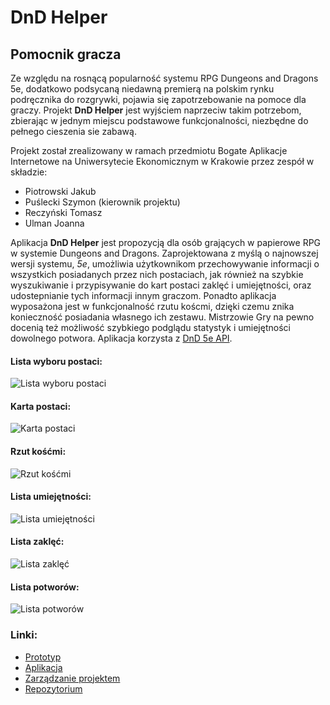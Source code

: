 # DnD Helper
## Pomocnik gracza

Ze względu na rosnącą popularność systemu RPG Dungeons and Dragons 5e, dodatkowo podsycaną niedawną premierą na polskim rynku podręcznika do rozgrywki, pojawia się zapotrzebowanie na pomoce dla graczy. Projekt **DnD Helper** jest wyjściem naprzeciw takim potrzebom, zbierając w jednym miejscu podstawowe funkcjonalności, niezbędne do pełnego cieszenia sie zabawą.

Projekt został zrealizowany w ramach przedmiotu Bogate Aplikacje Internetowe na Uniwersytecie Ekonomicznym w Krakowie przez zespół w składzie:
* Piotrowski Jakub
* Puślecki Szymon (kierownik projektu)
* Reczyński Tomasz
* Ulman Joanna

Aplikacja **DnD Helper** jest propozycją dla osób grających w papierowe RPG w systemie Dungeons and Dragons. Zaprojektowana z myślą o najnowszej wersji systemu, *5e*, umożliwia użytkownikom przechowywanie informacji o wszystkich posiadanych przez nich postaciach, jak również na szybkie wyszukiwanie i przypisywanie do kart postaci zaklęć i umiejętności, oraz udostepnianie tych informacji innym graczom. Ponadto aplikacja wyposażona jest w funkcjonalność rzutu koścmi, dzięki czemu znika konieczność posiadania własnego ich zestawu. Mistrzowie Gry na pewno docenią też możliwość szybkiego podglądu statystyk i umiejętności dowolnego potwora. Aplikacja korzysta z [DnD 5e API](http://www.dnd5eapi.co/).

#### Lista wyboru postaci:
![Lista wyboru postaci](https://cdn.discordapp.com/attachments/539895893122482176/584782025668689940/Screenshot_2019-06-02-18-33-54-202_host.exp.exponent.png)

#### Karta postaci:
![Karta postaci](https://cdn.discordapp.com/attachments/539895893122482176/584784687537324033/Screenshot_2019-06-02-18-45-26-012_host.exp.exponent.png)

#### Rzut kośćmi:
![Rzut kośćmi](https://cdn.discordapp.com/attachments/539895893122482176/584782027056742400/Screenshot_2019-06-02-18-33-58-144_host.exp.exponent.png)

#### Lista umiejętności:
![Lista umiejętności](https://cdn.discordapp.com/attachments/539895893122482176/584782025064448001/Screenshot_2019-06-02-18-34-01-589_host.exp.exponent.png)

#### Lista zaklęć:
![Lista zaklęć](https://cdn.discordapp.com/attachments/539895893122482176/584782026352230460/Screenshot_2019-06-02-18-34-04-195_host.exp.exponent.png)

#### Lista potworów:
![Lista potworów](https://cdn.discordapp.com/attachments/539895893122482176/584782025668689944/Screenshot_2019-06-02-18-34-06-828_host.exp.exponent.png)

### Linki:
* [Prototyp](https://ninjamock.com/s/KRJTJDx)
* [Aplikacja](https://expo.io/@firebasednd/RMA-DnD)
* [Zarządzanie projektem](https://trello.com/b/4WO6VXvS/bai)
* [Repozytorium](https://github.com/QuelleSup/RMA-DnD)
